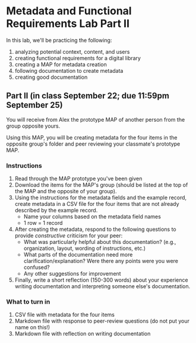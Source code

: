 # Metadata and Functional Requirements Lab Part II
In this lab, we'll be practicing the following:
1. analyzing potential context, content, and users
2. creating functional requirements for a digital library
3. creating a MAP for metadata creation
4. following documentation to create metadata
5. creating good documentation

## Part II (in class September 22; due 11:59pm September 25)
You will receive from Alex the prototype MAP of another person from the group opposite yours. 

Using this MAP, you will be creating metadata for the four items in the opposite group's folder and peer reviewing your classmate's prototype MAP. 

### Instructions
1. Read through the MAP prototype you've been given
2. Download the items for the MAP's group (should be listed at the top of the MAP and the opposite of your group). 
3. Using the instructions for the metadata fields and the example record, create metadata in a CSV file for the four items that are not already described by the example record.
    - Name your columns based on the metadata field names
    - 1 row = 1 record
4. After creating the metadata, respond to the following questions to provide *constructive* criticism for your peer:
    - What was particularly helpful about this documentation? (e.g., organization, layout, wording of instructions, etc.)
    - What parts of the documentation need more clarification/explanation? Were there any points were you were confused?
    - Any other suggestions for improvement
5. Finally, write a short reflection (150-300 words) about your experience writing documentation and interpreting someone else's documentation. 

### What to turn in
1. CSV file with metadata for the four items 
2. Markdown file with response to peer-review questions (do not put your name on this!)
3. Markdown file with reflection on writing documentation
